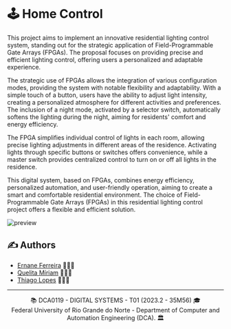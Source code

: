 # 🕹️ Home Control
This project aims to implement an innovative residential lighting control system, standing out for the strategic application of Field-Programmable Gate Arrays (FPGAs). The proposal focuses on providing precise and efficient lighting control, offering users a personalized and adaptable experience.

The strategic use of FPGAs allows the integration of various configuration modes, providing the system with notable flexibility and adaptability. With a simple touch of a button, users have the ability to adjust light intensity, creating a personalized atmosphere for different activities and preferences. The inclusion of a night mode, activated by a selector switch, automatically softens the lighting during the night, aiming for residents' comfort and energy efficiency.

The FPGA simplifies individual control of lights in each room, allowing precise lighting adjustments in different areas of the residence. Activating lights through specific buttons or switches offers convenience, while a master switch provides centralized control to turn on or off all lights in the residence.

This digital system, based on FPGAs, combines energy efficiency, personalized automation, and user-friendly operation, aiming to create a smart and comfortable residential environment. The choice of Field-Programmable Gate Arrays (FPGAs) in this residential lighting control project offers a flexible and efficient solution.

![preview](./assets/preview.png)

## ✍️ Authors

- [Ernane Ferreira](https://github.com/ernanej) 🧑🏼‍💻
- [Quelita Míriam](https://github.com/quelita2) 👩🏼‍💻
- [Thiago Lopes](https://github.com/thiagonasmto) 🧑🏼‍💻
---
<div align="center">
  📚 DCA0119 - DIGITAL SYSTEMS - T01 (2023.2 - 35M56) 🎓 <br/>
  Federal University of Rio Grande do Norte - Department of Computer and Automation Engineering (DCA). 🏛️
</div>
